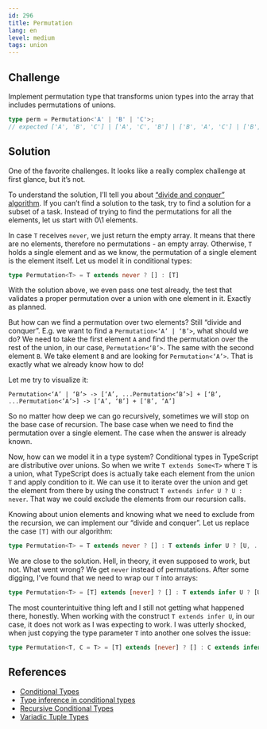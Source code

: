 ```yaml
---
id: 296
title: Permutation
lang: en
level: medium
tags: union
---
```


## Challenge

Implement permutation type that transforms union types into the array that includes permutations of unions.

```typescript
type perm = Permutation<'A' | 'B' | 'C'>;
// expected ['A', 'B', 'C'] | ['A', 'C', 'B'] | ['B', 'A', 'C'] | ['B', 'C', 'A'] | ['C', 'A', 'B'] | ['C', 'B', 'A']
```

## Solution

One of the favorite challenges.
It looks like a really complex challenge at first glance, but it’s not.

To understand the solution, I’ll tell you about [“divide and conquer” algorithm](https://en.wikipedia.org/wiki/Divide-and-conquer_algorithm).
If you can’t find a solution to the task, try to find a solution for a subset of a task.
Instead of trying to find the permutations for all the elements, let us start with 0\1 elements.

In case `T` receives `never`, we just return the empty array.
It means that there are no elements, therefore no permutations - an empty array.
Otherwise, `T` holds a single element and as we know, the permutation of a single element is the element itself.
Let us model it in conditional types:

```typescript
type Permutation<T> = T extends never ? [] : [T]
```

With the solution above, we even pass one test already, the test that validates a proper permutation over a union with one element in it.
Exactly as planned.

But how can we find a permutation over two elements?
Still “divide and conquer”.
E.g. we want to find a `Permutation<‘A’ | ‘B’>`, what should we do?
We need to take the first element `A` and find the permutation over the rest of the union, in our case, `Permutation<‘B’>`.
The same with the second element `B`.
We take element `B` and are looking for `Permutation<‘A’>`.
That is exactly what we already know how to do!

Let me try to visualize it:

```text
Permutation<‘A’ | ‘B’> -> [‘A’, ...Permutation<‘B’>] + [‘B’, ...Permutation<‘A’>] -> [‘A’, ‘B’] + [‘B’, ‘A’]
```

So no matter how deep we can go recursively, sometimes we will stop on the base case of recursion.
The base case when we need to find the permutation over a single element.
The case when the answer is already known.

Now, how can we model it in a type system?
Conditional types in TypeScript are distributive over unions.
So when we write `T extends Some<T>` where `T` is a union, what TypeScript does is actually take each element from the union `T` and apply condition to it.
We can use it to iterate over the union and get the element from there by using the construct `T extends infer U ? U : never`.
That way we could exclude the elements from our recursion calls.

Knowing about union elements and knowing what we need to exclude from the recursion, we can implement our “divide and conquer”.
Let us replace the case `[T]` with our algorithm:

```typescript
type Permutation<T> = T extends never ? [] : T extends infer U ? [U, ...Permutation<Exclude<T, U>>] : []
```

We are close to the solution.
Hell, in theory, it even supposed to work, but not.
What went wrong?
We get `never` instead of permutations.
After some digging, I’ve found that we need to wrap our `T` into arrays:

```typescript
type Permutation<T> = [T] extends [never] ? [] : T extends infer U ? [U, ...Permutation<Exclude<T, U>>] : []
```

The most counterintuitive thing left and I still not getting what happened there, honestly.
When working with the construct `T extends infer U`, in our case, it does not work as I was expecting to work.
I was utterly shocked, when just copying the type parameter `T` into another one solves the issue:

```typescript
type Permutation<T, C = T> = [T] extends [never] ? [] : C extends infer U ? [U, ...Permutation<Exclude<T, U>>] : []
```

## References

- [Conditional Types](https://www.typescriptlang.org/docs/handbook/2/conditional-types.html)
- [Type inference in conditional types](https://www.typescriptlang.org/docs/handbook/2/conditional-types.html#inferring-within-conditional-types)
- [Recursive Conditional Types](https://www.typescriptlang.org/docs/handbook/release-notes/typescript-4-1.html#recursive-conditional-types)
- [Variadic Tuple Types](https://www.typescriptlang.org/docs/handbook/release-notes/typescript-4-0.html#variadic-tuple-types)
